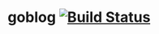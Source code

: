 # goblog  [![Build Status](https://travis-ci.org/travis-ci/travis-web.svg?branch=master)](https://travis-ci.org/travis-ci/travis-web)
